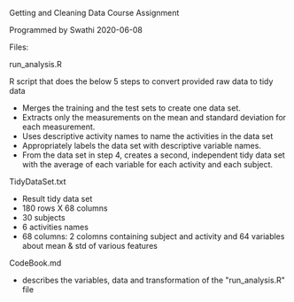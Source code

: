 Getting and Cleaning Data Course Assignment 

Programmed by Swathi
2020-06-08

Files:

run_analysis.R

R script that does the below 5 steps to convert provided raw data to tidy data
- Merges the training and the test sets to create one data set.
- Extracts only the measurements on the mean and standard deviation for each measurement.
- Uses descriptive activity names to name the activities in the data set
- Appropriately labels the data set with descriptive variable names.
- From the data set in step 4, creates a second, independent tidy data set with the average of each          variable for each activity and each subject.

TidyDataSet.txt

- Result tidy data set
- 180 rows X 68 columns
- 30 subjects
- 6 activities names
- 68 columns: 2 colomns containing subject and activity and 64 variables about mean & std of various         features


CodeBook.md 

- describes the variables, data and transformation of the "run_analysis.R" file


